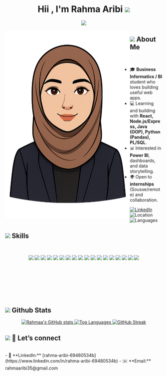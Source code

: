 <h1 align="center"><b>Hii , I'm Rahma Aribi </b><img src="https://media.giphy.com/media/hvRJCLFzcasrR4ia7z/giphy.gif" width="35"></h1>


<p align="center">
  <a href="https://github.com/DenverCoder1/readme-typing-svg">
    <img src="https://readme-typing-svg.herokuapp.com?font=Time+New+Roman&color=cyan&size=25&center=true&vCenter=true&width=600&height=100&lines=Business+Intelligence+%2F+Business+Informatics+student;Full-Stack+Developer;Data+Enthusiast">
  </a>
</p>


<img title="My Avatar" align="left" src="avatar.png"  width="400px" alt="hi" >


<!-- About Me -->
## <img src="https://media2.giphy.com/media/QssGEmpkyEOhBCb7e1/giphy.gif?cid=ecf05e47a0n3gi1bfqntqmob8g9aid1oyj2wr3ds3mg700bl&rid=giphy.gif" width="25"><b> About Me</b>
<br>

- 🎓 **Business Informatics / BI** student who loves building useful web apps.
- 💻 Learning and building with **React, Node.js/Express, Java (OOP), Python (Pandas), PL/SQL**.
- 📊 Interested in **Power BI**, dashboards, and data storytelling.
- 🌍 Open to **internships** (Sousse/remote) and collaboration.
  
[![LinkedIn](https://img.shields.io/badge/LinkedIn-Rahmaa%20Aribii-blue?logo=linkedin)](https://www.linkedin.com/in/rahma-aribi-69480534b)
![Location](https://img.shields.io/badge/Tunisia-Sousse-red?logo=google-maps)
![Languages](https://img.shields.io/badge/Languages-EN%20%7C%20FR%20%7C%20AR-informational)


<!-- Skills  -->
## <img src="https://media2.giphy.com/media/QssGEmpkyEOhBCb7e1/giphy.gif" width="25"><b> Skills</b>
<br>

<p align="center">
  <img src="https://img.shields.io/badge/HTML5-E34F26?logo=html5&logoColor=white">
  <img src="https://img.shields.io/badge/CSS3-1572B6?logo=css3&logoColor=white">
  <img src="https://img.shields.io/badge/JavaScript-F7DF1E?logo=javascript&logoColor=black">
  <img src="https://img.shields.io/badge/React-20232a?logo=react&logoColor=61DAFB">
  <img src="https://img.shields.io/badge/Node.js-339933?logo=node.js&logoColor=white">
  <img src="https://img.shields.io/badge/Express.js-000000?logo=express&logoColor=white">
  <img src="https://img.shields.io/badge/Java-007396?logo=java&logoColor=white">
  <img src="https://img.shields.io/badge/Python-3776AB?logo=python&logoColor=white">
  <img src="https://img.shields.io/badge/PL%2FSQL-336791?logo=oracle&logoColor=white">
  <img src="https://img.shields.io/badge/MySQL-005C84?logo=mysql&logoColor=white">
  <img src="https://img.shields.io/badge/Oracle-FF0000?logo=oracle&logoColor=white">
  <img src="https://img.shields.io/badge/MongoDB-47A248?logo=mongodb&logoColor=white">
  <img src="https://img.shields.io/badge/Power%20BI-F2C811?logo=powerbi&logoColor=black">
  <img src="https://img.shields.io/badge/Excel-217346?logo=microsoft-excel&logoColor=white">
  <img src="https://img.shields.io/badge/GitHub-181717?logo=github&logoColor=white">
  <img src="https://img.shields.io/badge/Figma-F24E1E?logo=figma&logoColor=white">
  <img src="https://img.shields.io/badge/C-00599C?logo=c&logoColor=white">
  <img src="https://img.shields.io/badge/Photoshop-31A8FF?logo=adobephotoshop&logoColor=white">
</p>
 
 <br><br> <br><br> <br><br>

<!-- Github Stats  -->
## <img src="https://media.giphy.com/media/iY8CRBdQXODJSCERIr/giphy.gif" width="35"><b> Github Stats </b>

<div align="center">

<a href="https://github.com/anuraghazra/github-readme-stats">
  <img src="https://github-readme-stats.vercel.app/api?username=rahmaaaribii35&show_icons=true&theme=transparent" alt="Rahmaa's GitHub stats" />
</a>

<a href="https://github.com/anuraghazra/github-readme-stats">
  <img src="https://github-readme-stats.vercel.app/api/top-langs/?username=rahmaaaribii35&layout=compact&theme=transparent" alt="Top Languages" />
</a>

<a href="https://github.com/DenverCoder1/github-readme-streak-stats">
  <img src="https://streak-stats.demolab.com?user=rahmaaaribii35&theme=transparent" alt="GitHub Streak" />
</a>

</div>


<!-- Let’s Connect -->
## <img src="https://media.giphy.com/media/3o6Zt481isNVuQI1l6/giphy.gif" width="25"><b> 🤝 Let’s connect</b>
<br>
- 💼 **LinkedIn:** [rahma-aribi-69480534b](https://www.linkedin.com/in/rahma-aribi-69480534b)
- ✉️ **Email:** rahmaaribi35@gmail.com
